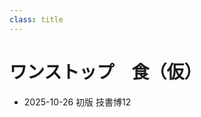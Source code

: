 ```yaml
---
class: title
---
```


<!-- なぜか # で書くとレイアウトに失敗する -->
<h1>ワンストップ　食（仮）</h1>

<div class="footer">
<ul>
    <li>2025-10-26 初版 技書博12</li>
</ul>
</div>
